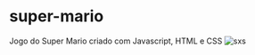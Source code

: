 # super-mario
Jogo do Super Mario criado com Javascript, HTML e CSS
![sxs](https://user-images.githubusercontent.com/100080781/206916546-6844d527-5ff7-45e4-992d-50d0df4f7a24.jpg)
